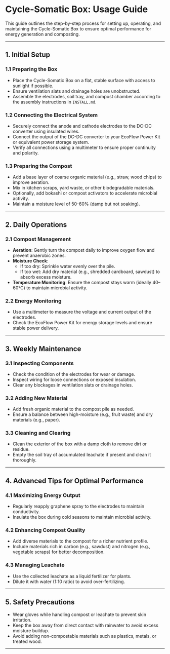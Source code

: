 # **Cycle-Somatic Box: Usage Guide**

This guide outlines the step-by-step process for setting up, operating, and maintaining the Cycle-Somatic Box to ensure optimal performance for energy generation and composting.

---

## **1. Initial Setup**

### **1.1 Preparing the Box**

- Place the Cycle-Somatic Box on a flat, stable surface with access to sunlight if possible.
- Ensure ventilation slats and drainage holes are unobstructed.
- Assemble the electrodes, soil tray, and compost chamber according to the assembly instructions in `INSTALL.md`.

### **1.2 Connecting the Electrical System**

- Securely connect the anode and cathode electrodes to the DC-DC converter using insulated wires.
- Connect the output of the DC-DC converter to your EcoFlow Power Kit or equivalent power storage system.
- Verify all connections using a multimeter to ensure proper continuity and polarity.

### **1.3 Preparing the Compost**

- Add a base layer of coarse organic material (e.g., straw, wood chips) to improve aeration.
- Mix in kitchen scraps, yard waste, or other biodegradable materials.
- Optionally, add bokashi or compost activators to accelerate microbial activity.
- Maintain a moisture level of 50-60% (damp but not soaking).

---

## **2. Daily Operations**

### **2.1 Compost Management**

- **Aeration**: Gently turn the compost daily to improve oxygen flow and prevent anaerobic zones.
- **Moisture Check**:
  - If too dry: Sprinkle water evenly over the pile.
  - If too wet: Add dry material (e.g., shredded cardboard, sawdust) to absorb excess moisture.
- **Temperature Monitoring**: Ensure the compost stays warm (ideally 40–60°C) to maintain microbial activity.

### **2.2 Energy Monitoring**

- Use a multimeter to measure the voltage and current output of the electrodes.
- Check the EcoFlow Power Kit for energy storage levels and ensure stable power delivery.

---

## **3. Weekly Maintenance**

### **3.1 Inspecting Components**

- Check the condition of the electrodes for wear or damage.
- Inspect wiring for loose connections or exposed insulation.
- Clear any blockages in ventilation slats or drainage holes.

### **3.2 Adding New Material**

- Add fresh organic material to the compost pile as needed.
- Ensure a balance between high-moisture (e.g., fruit waste) and dry materials (e.g., paper).

### **3.3 Cleaning and Clearing**

- Clean the exterior of the box with a damp cloth to remove dirt or residue.
- Empty the soil tray of accumulated leachate if present and clean it thoroughly.

---

## **4. Advanced Tips for Optimal Performance**

### **4.1 Maximizing Energy Output**

- Regularly reapply graphene spray to the electrodes to maintain conductivity.
- Insulate the box during cold seasons to maintain microbial activity.

### **4.2 Enhancing Compost Quality**

- Add diverse materials to the compost for a richer nutrient profile.
- Include materials rich in carbon (e.g., sawdust) and nitrogen (e.g., vegetable scraps) for better decomposition.

### **4.3 Managing Leachate**

- Use the collected leachate as a liquid fertilizer for plants.
- Dilute it with water (1:10 ratio) to avoid over-fertilizing.

---

## **5. Safety Precautions**

- Wear gloves while handling compost or leachate to prevent skin irritation.
- Keep the box away from direct contact with rainwater to avoid excess moisture buildup.
- Avoid adding non-compostable materials such as plastics, metals, or treated wood.

---
